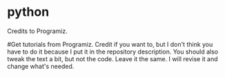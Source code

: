 # python
Credits to Programiz.

#Get tutorials from Programiz. Credit if you want to, but I don't think you have to do it because I put it in the repository description.
You should also tweak the text a bit, but not the code. Leave it the same. I will revise it and change what's needed.

